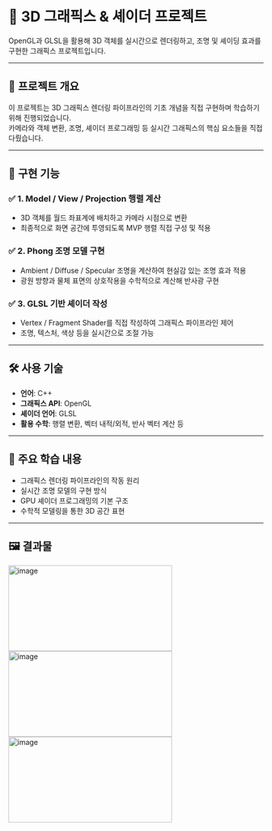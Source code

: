 # 🎨 3D 그래픽스 & 셰이더 프로젝트

OpenGL과 GLSL을 활용해 3D 객체를 실시간으로 렌더링하고, 조명 및 셰이딩 효과를 구현한 그래픽스 프로젝트입니다.

---

## 📌 프로젝트 개요

이 프로젝트는 3D 그래픽스 렌더링 파이프라인의 기초 개념을 직접 구현하며 학습하기 위해 진행되었습니다.  
카메라와 객체 변환, 조명, 셰이더 프로그래밍 등 실시간 그래픽스의 핵심 요소들을 직접 다뤘습니다.

---

## 🔹 구현 기능

### ✅ 1. Model / View / Projection 행렬 계산
- 3D 객체를 월드 좌표계에 배치하고 카메라 시점으로 변환  
- 최종적으로 화면 공간에 투영되도록 MVP 행렬 직접 구성 및 적용

### ✅ 2. Phong 조명 모델 구현
- Ambient / Diffuse / Specular 조명을 계산하여 현실감 있는 조명 효과 적용  
- 광원 방향과 물체 표면의 상호작용을 수학적으로 계산해 반사광 구현

### ✅ 3. GLSL 기반 셰이더 작성
- Vertex / Fragment Shader를 직접 작성하여 그래픽스 파이프라인 제어  
- 조명, 텍스처, 색상 등을 실시간으로 조절 가능

---

## 🛠 사용 기술

- **언어**: C++  
- **그래픽스 API**: OpenGL  
- **셰이더 언어**: GLSL  
- **활용 수학**: 행렬 변환, 벡터 내적/외적, 반사 벡터 계산 등

---

## 🎯 주요 학습 내용

- 그래픽스 렌더링 파이프라인의 작동 원리  
- 실시간 조명 모델의 구현 방식  
- GPU 셰이더 프로그래밍의 기본 구조  
- 수학적 모델링을 통한 3D 공간 표현

---

## 🖼️ 결과물
<img width="323" height="169" alt="image" src="https://github.com/user-attachments/assets/b17ce34d-891c-4ad4-b377-331b848da67c" />
<img width="323" height="169" alt="image" src="https://github.com/user-attachments/assets/9837fef7-6405-4e0a-9053-30d97d02777a" />
<img width="323" height="169" alt="image" src="https://github.com/user-attachments/assets/69f8f9de-f683-4b6e-b9b2-a9ec15d4587a" />

